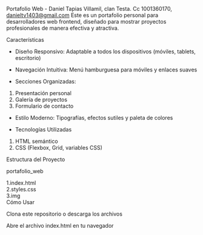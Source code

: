 Portafolio Web - Daniel Tapias Villamil, clan Testa. Cc 1001360170, danieltv1403@gmail.com
Este es un portafolio personal para desarrolladores web frontend, diseñado para mostrar proyectos profesionales de manera efectiva y atractiva.

Características
- Diseño Responsivo: Adaptable a todos los dispositivos (móviles, tablets, escritorio)
  
- Navegación Intuitiva: Menú hamburguesa para móviles y enlaces suaves

- Secciones Organizadas:
1. Presentación personal 
2. Galería de proyectos
3. Formulario de contacto
   
- Estilo Moderno: Tipografías, efectos sutiles y paleta de colores

- Tecnologías Utilizadas
1. HTML semántico
2. CSS (Flexbox, Grid, variables CSS)


Estructura del Proyecto

portafolio_web

1.index.html          
2.styles.css          
3.img        
Cómo Usar

Clona este repositorio o descarga los archivos

Abre el archivo index.html en tu navegador

